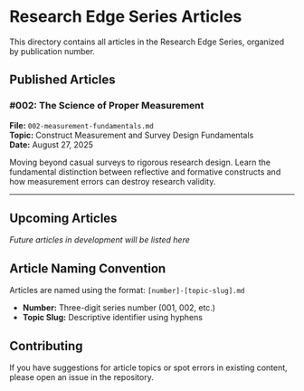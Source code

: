 # Research Edge Series Articles

This directory contains all articles in the Research Edge Series, organized by publication number.

## Published Articles

### #002: The Science of Proper Measurement
**File:** `002-measurement-fundamentals.md`  
**Topic:** Construct Measurement and Survey Design Fundamentals  
**Date:** August 27, 2025

Moving beyond casual surveys to rigorous research design. Learn the fundamental distinction between reflective and formative constructs and how measurement errors can destroy research validity.

---

## Upcoming Articles

*Future articles in development will be listed here*

## Article Naming Convention

Articles are named using the format: `[number]-[topic-slug].md`

- **Number:** Three-digit series number (001, 002, etc.)
- **Topic Slug:** Descriptive identifier using hyphens

## Contributing

If you have suggestions for article topics or spot errors in existing content, please open an issue in the repository.